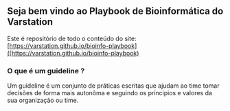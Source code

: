 ## Seja bem vindo ao Playbook de Bioinformática do Varstation

Este é repositório de todo o conteúdo do site: [https://varstation.github.io/bioinfo-playbook]([https://varstation.github.io/bioinfo-playbook)

### O que é um guideline ?

Um guideline é um conjunto de práticas escritas que ajudam ao time tomar decisões de forma mais autonôma e seguindo os príncipios e valores da sua organização ou time.
